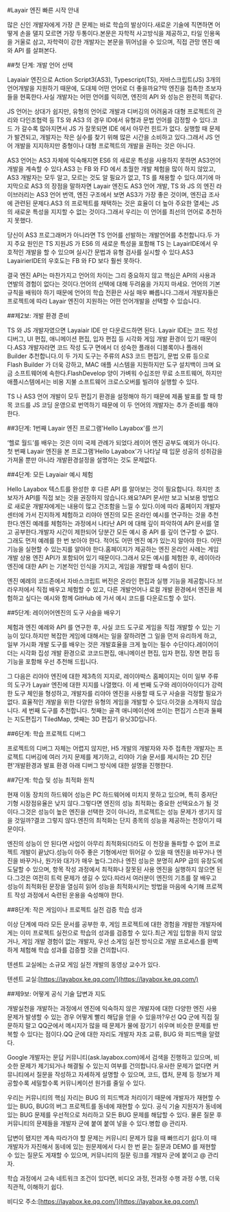 #Layair 엔진 빠른 시작 안내



많은 신인 개발자에게 가장 큰 문제는 바로 학습의 발상이다.새로운 기술에 직면하면 어떻게 손을 댈지 모르면 가장 두통이다.본문은 자학적 사고방식을 제공하고, 타일 인용옥을 거울로 삼고, 자학력이 강한 개발자는 본문을 뛰어넘을 수 있으며, 직접 관망 엔진 예와 API 를 살펴본다.



 



##첫 단계: 개발 언어 선택

Layaiair 엔진으로 Action Script3(AS3), Typescript(TS), 자바스크립트(JS) 3개의 언어개발을 지원하기 때문에, 도대체 어떤 언어로 더 좋을까요?막 엔진을 접촉한 초보자들을 현혹한다.사실 개발자는 어떤 언어를 익히면, 엔진의 API 와 성능은 완전히 똑같다.

JS 언어는 상대가 쉽지만, 유형의 언어로 개발과 디버깅의 어려움과 대형 프로젝트의 관리와 다인조협력 등 TS 와 AS3 의 경우 ID에서 유형과 문법 언어를 검정할 수 있다.코드 가 갈수록 많아지면서 JS 가 잘못되면 IDE 에서 아무런 힌트가 없다. 실행할 때 문제가 발견되고, 개발자는 작은 실수를 찾기 위해 많은 시간을 소비하고 있다.그래서 JS 언어 개발을 지지하지만 중형이나 대형 프로젝트의 개발을 권하는 것은 아니다.

AS3 언어는 AS3 자체에 익숙해지면 ES6 의 새로운 특성을 사용하지 못하면 AS3언어개발을 계속할 수 있다.AS3 는 FB 와 FD 에서 초월한 개발 체험을 많이 하지 않았고, AS3 개발자는 모두 알고, 모르는 것도 알 필요가 없고, TS 를 채용할 수 있다.여기에 마지막으로 AS3 의 장점을 말하자면 Layair 엔진도 AS3 언어 개발, TS 와 JS 의 엔진 라이브러리는 AS3 언어 번역, 엔진 구조에서 보면 AS3가 가장 좋은 것이며, 엔진급 조사에 관련된 문제다.AS3 의 프로젝트를 채택하는 것은 효율이 더 높아 주요한 열세는 JS 의 새로운 특성을 지지할 수 없는 것이다.그래서 우리는 이 언어를 최선의 언어로 추천하지 못했다.

당신이 AS3 프로그래머가 아니라면 TS 언어를 선발하는 개발언어를 추천합니다.두 가지 주요 원인은 TS 지원JS 가 ES6 의 새로운 특성을 포함해 TS 는 LayairIDE에서 우호적인 개발을 할 수 있으며 실시간 문법과 유형 검사를 실시할 수 있다.AS3 LayairierIDE의 우호도는 FB 와 FD 보다 훨씬 못하다.

결국 엔진 API는 마찬가지고 언어의 차이는 그리 중요하지 않고 핵심은 API의 사용과 연발의 경험이 없다는 것이다.언어의 선택에 대해 두려움을 가지지 마세요. 언어의 기본 규칙을 배워야 하기 때문에 언어의 학습 전환은 사실 매우 빠릅니다.그래서 개발자들은 프로젝트에 따라 Layair 엔진이 지원하는 어떤 언어개발을 선택할 수 있습니다.



 



##제2보: 개발 환경 준비

TS 와 JS 개발자였으면 Layaiair IDE 만 다운로드하면 된다. Layair IDE는 코드 작성 디버그, UI 편집, 애니메이션 편집, 입자 편집 등 시각화 게임 개발 환경이 있기 때문이다.AS3 개발자라면 코드 작성 도구 면에서 더 성숙한 플래쉬 디블록이나 플래쉬 Builder 추천합니다.이 두 가지 도구는 주류의 AS3 코드 편집기, 문법 오류 등으로 Flash Builder 가 더욱 강하고, MAC 애플 시스템을 지원하지만 도구 설치백이 크며 요금 소프트웨어에 속한다.FlashDevelop 양이 가벼워 수십조만 무료 소프트웨어, 하지만 애플시스템에서는 비용 지불 소프트웨어 크로스오버를 빌려야 실행할 수 있다.

TS 나 AS3 언어 개발이 모두 편집기 환경을 설정해야 하기 때문에 제품 발표를 할 때 항목 코드를 JS 코딩 운영으로 번역하기 때문에 이 두 언어의 개발자는 추가 준비를 해야 한다.



##3단계: 1번째 Layair 엔진 프로그램'Hello Layabox'를 쓰기

‘헬로 월드’를 배우는 것은 이미 국제 관례가 되었다.레이어 엔진 공부도 예외가 아니다.첫 번째 Layair 엔진을 본 프로그램'Hello Layabox'가 나타날 때 입문 성공의 성취감을 가져올 뿐만 아니라 개발환경설정을 설명하는 것도 문제없다.



##4단계: 모든 Layaiair 예시 체험

Hello Layabox 텍스트를 완성한 후 다른 API 를 알아보는 것이 필요합니다. 하지만 초보자가 API를 직접 보는 것을 권장하지 않습니다.왜요?API 문서만 보고 뇌보용 방법으로 새로운 개발자에게는 내용이 많고 건조함을 느낄 수 있다.이에 따라 홈페이지 개발자 센터에 가서 진지하게 체험하고 리야아 엔진의 모든 온라인 예시를 연구하는 것을 추천한다.엔진 예례를 체험하는 과정에서 나타난 API 에 대해 깊이 파악하여 API 문서를 열고 공부한다.개발자 시간이 제한되어 당분간 모든 예시 중 API 를 깊이 연구할 수 없다. 그래도 먼저 예례를 한 번 보아야 한다. 적어도 어떤 엔진 예가 있는지 알아야 한다. 어떤 기능을 실현할 수 있는지를 알아야 한다.홈페이지가 제공하는 엔진 온라인 사례는 게임 개발 상용 엔진 API가 포함되어 있기 때문이다.그래서 모든 예시를 체험한 후, 레이아라 엔진에 대한 API 는 기본적인 인식을 가지고, 게임을 개발할 때 속셈이 된다.

엔진 예례의 코드존에서 자바스크립트 버전은 온라인 편집과 실행 기능을 제공합니다.브라우저에서 직접 배우고 체험할 수 있고, 다른 개발언어나 로컬 개발 환경에서 엔진을 체험하고 싶다는 예시와 함께 GitHub 에 가서 예시 코드를 다운로드할 수 있다.



 



##5단계: 레이어어엔진의 도구 사슬을 배우기

체험과 엔진 예례와 API 를 연구한 후, 사실 코드 도구로 게임을 직접 개발할 수 있는 기능이 있다.하지만 복잡한 게임에 대해서는 일을 잘하려면 그 일을 먼저 유리하게 하고, 일부 가시화 개발 도구를 배우는 것은 개발효율을 크게 높이는 필수 수단이다.레이어이더는 시각화 집성 개발 환경으로 코코드편집, 애니메이션 편집, 입자 편집, 장면 편집 등 기능을 포함해 우선 추천해 드립니다.

그 다음은 리야아 엔진에 대한 제3측의 지지로, 레이야박스 홈페이지는 이미 일부 주류의 도구가 Layair 엔진에 대한 지지를 나열했다. 이 세 번째 도구와 레이아아이디가 강력한 도구 체인을 형성하고, 개발자를 리야아 엔진을 사용할 때 도구 사슬을 걱정할 필요가 없다. 효율적인 개발을 위한 다양한 유형의 게임을 개발할 수 있다.이것을 소개하지 않습니다. 세 번째 도구를 추천합니다. 첫째는 골격 애니메이션에 쓰이는 편집기 스핀과 둘째는 지도편집기 TiledMap, 셋째는 3D 편집기 유닛3D입니다.



##6단계: 학습 프로젝트 디버그

프로젝트의 디버그 자체는 어렵지 않지만, H5 개발의 개발자와 자주 접촉한 개발자는 프로젝트 디버깅에 여러 가지 문제를 제기하고, 리야아 기술 문서를 제시하는 2D 진단편'개발환경과 발표 환경 아래 디버그 방식에 대한 설명을 진행한다.



##7단계: 학습 및 성능 최적화 원칙

현재 이동 장치의 하드웨어 성능은 PC 하드웨어에 미치지 못하고 있으며, 특히 중저단기형 시장점유율은 낮지 않다.그렇다면 엔진의 성능 최적화는 중요한 선택요소가 될 것이다.그것은 성능이 높은 엔진을 선택한 것이 아니라, 프로젝트는 성능 문제가 생기지 않을 것일까?결코 그렇지 않다.엔진의 최적화는 단지 종목의 성능을 제공하는 천장이기 때문이다.

엔진의 성능이 안 된다면 사업이 아무리 최적화되더라도 이 천장을 돌파할 수 없어 프로젝트 개발이 끝났다.성능이 아주 좋은 기형에서만 뛰어갈 수 있을 때 엔진을 바꾸거나 엔진을 바꾸거나, 원가와 대가가 매우 높다.그러나 엔진 성능은 분명히 APP 급의 유창도에 도달할 수 있으며, 항목 작성 과정에서 최적화나 잘못된 사용 엔진을 실행하지 않으면 된다.그것은 여전히 트럭 문제가 생길 수 있다.따라서 여러분이 엔진의 기초를 잘 배우고 성능이 최적화된 문장을 열심히 읽어 성능을 최적화시키는 방법을 마음에 숙기해 프로젝트 작성 과정에서 숙련된 운용을 숙성해야 한다.



 



##8단계: 작은 게임이나 프로젝트 실전 검증 학습 성과

이상 단계에 따라 모든 문서를 공부한 후, 게임 프로젝트에 대한 경험을 개발한 개발자에게는 이미 프로젝트 실전으로 학습의 성과를 검증할 수 있다.최근 게임 입항을 하지 않았거나, 게임 개발 경험이 없는 개발자, 우선 소게임 실전 방식으로 개발 프로세스를 완벽하게 체험해 학습 성과를 검증할 것을 건의합니다.

텐센트 교실에는 소규모 게임 실전 개발의 동영상 교수가 있다.

텐센트 교실:[https://layabox.ke.qq.com/](https://layabox.ke.qq.com/)



##제9보: 어떻게 공식 기술 답변과 지도

개발실천을 개발하는 과정에서 엔진에 익숙하지 않은 개발자에 대한 다양한 엔진 사용 문제가 발생할 수 있는 경우 어떻게 빨리 해답을 얻을 수 있을까?우선 QQ 군에 직접 질문하지 말고 QQ군에서 메시지가 많을 때 문제가 물에 잠기기 쉬우며 비슷한 문제를 반복할 수 있다는 점이다.QQ 군에 대한 자리도 개발자 자조 교류, BUG 와 피드백을 알렸다.

Google 개발자는 문답 커뮤니티(ask.layabox.com)에서 검색을 진행하고 있으며, 비슷한 문제가 제기되거나 해결될 수 있는지 여부를 건의합니다.유사한 문제가 없다면 커뮤니티에서 질문을 작성하고 자세하게 설명할 수 있으며, 코드, 캡처, 문제 등 정보가 제공할수록 세밀할수록 커뮤니케이션 원가를 줄일 수 있다.

우리는 커뮤니티의 핵심 자리는 BUG 의 피드백과 처리이기 때문에 개발자가 재현할 수 있는 BUG, BUG의 버그 프로젝트를 동네에 재현할 수 있다. 공식 기술 지원자가 동네에 있는 BUG 문제를 우선적으로 처리하고 모든 BUG 문제를 해답할 수 있다. 물론 질문 후 커뮤니티의 문제들을 개발자 군에 붙여 붙여 넣을 수 있다.병합 @ 관리자.

답변이 됐지만 계속 따라가야 할 문제는 커뮤니티 문제가 많을 때 빠뜨리기 쉽다.이 때 개발자가 자진해서 동네에 있는 원문제에서 다시 한 번 묻는 질문과 DEMO 를 재현할 수 있는 질문도 게재할 수 있으며, 커뮤니티의 질문 링크를 개발자 군에 붙이고 @ 관리자.

학습 과정에서 고속 네트워크 조건이 있다면, 비디오 과정, 전과정 수행 과정 수행, 더욱 직관적, 이해하기 쉽다.

비디오 주소:[https://layabox.ke.qq.com/](https://layabox.ke.qq.com/)